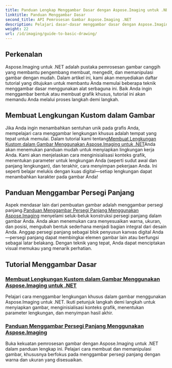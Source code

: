 ```yaml
---
title: Panduan Lengkap Menggambar Dasar dengan Aspose.Imaging untuk .NET
linktitle: Panduan Menggambar Dasar
second_title: API Pemrosesan Gambar Aspose.Imaging .NET
description: Pelajari dasar-dasar menggambar dasar dengan Aspose.Imaging untuk .NET. Tutorial langkah demi langkah ini mencakup konsep-konsep penting, termasuk membuat bentuk, menerapkan transformasi, dan menangani gambar.
weight: 22
url: /id/imaging/guide-to-basic-drawing/
---
```

## Perkenalan

Aspose.Imaging untuk .NET adalah pustaka pemrosesan gambar canggih yang membantu pengembang membuat, mengedit, dan memanipulasi gambar dengan mudah. Dalam artikel ini, kami akan menyediakan daftar tutorial yang ditujukan untuk membantu Anda memulai beberapa teknik menggambar dasar menggunakan alat serbaguna ini. Baik Anda ingin menggambar bentuk atau membuat grafik khusus, tutorial ini akan memandu Anda melalui proses langkah demi langkah.

## Membuat Lengkungan Kustom dalam Gambar

 Jika Anda ingin menambahkan sentuhan unik pada grafis Anda, mempelajari cara menggambar lengkungan khusus adalah tempat yang tepat untuk memulai. Dalam tutorial kami tentang[Membuat Lengkungan Kustom dalam Gambar Menggunakan Aspose.Imaging untuk .NET](./create-custom-arc-in-images/)Anda akan menemukan panduan mudah untuk menyiapkan lingkungan kerja Anda. Kami akan menjelaskan cara menginisialisasi konteks grafik, menentukan parameter untuk lengkungan Anda (seperti sudut awal dan panjang lengkungan), dan terakhir, cara menyimpan pekerjaan Anda. Ini seperti belajar melukis dengan kuas digital—setiap lengkungan dapat menambahkan karakter pada gambar Anda!

## Panduan Menggambar Persegi Panjang

 Aspek mendasar lain dari pembuatan gambar adalah menggambar persegi panjang.[Panduan Menggambar Persegi Panjang Menggunakan Aspose.Imaging](./guide-to-drawing-rectangle/) menyelami seluk-beluk konstruksi persegi panjang dalam gambar Anda. Anda akan menemukan cara menyesuaikan warna, ukuran, dan posisi, mengubah bentuk sederhana menjadi bagian integral dari desain Anda. Anggap persegi panjang sebagai blok penyusun kanvas digital Anda—persegi panjang dapat membingkai elemen gambar lain atau berfungsi sebagai latar belakang. Dengan teknik yang tepat, Anda dapat menciptakan visual memukau yang menarik perhatian.

## Tutorial Menggambar Dasar
### [Membuat Lengkungan Kustom dalam Gambar Menggunakan Aspose.Imaging untuk .NET](./create-custom-arc-in-images/)
Pelajari cara menggambar lengkungan khusus dalam gambar menggunakan Aspose.Imaging untuk .NET. Ikuti petunjuk langkah demi langkah untuk menyiapkan gambar, menginisialisasi konteks grafik, menentukan parameter lengkungan, dan menyimpan hasil akhir.
### [Panduan Menggambar Persegi Panjang Menggunakan Aspose.Imaging](./guide-to-drawing-rectangle/)
Buka kekuatan pemrosesan gambar dengan Aspose.Imaging untuk .NET dalam panduan lengkap ini. Pelajari cara membuat dan memanipulasi gambar, khususnya berfokus pada menggambar persegi panjang dengan warna dan ukuran yang disesuaikan.